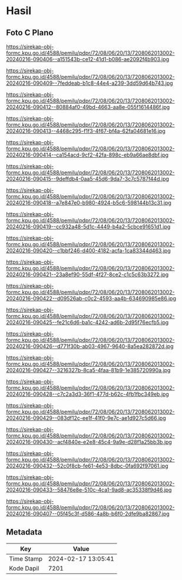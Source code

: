 # Hasil

## Foto C Plano

https://sirekap-obj-formc.kpu.go.id/4588/pemilu/pdpr/72/08/06/20/13/7208062013002-20240216-090406--a151543b-ce12-41d1-b086-ae2092f4b903.jpg

https://sirekap-obj-formc.kpu.go.id/4588/pemilu/pdpr/72/08/06/20/13/7208062013002-20240216-090409--7feddeab-b1c8-44e4-a239-3dd59d64b743.jpg

https://sirekap-obj-formc.kpu.go.id/4588/pemilu/pdpr/72/08/06/20/13/7208062013002-20240216-090412--80884af0-49bd-4663-aa8e-055f1614486f.jpg

https://sirekap-obj-formc.kpu.go.id/4588/pemilu/pdpr/72/08/06/20/13/7208062013002-20240216-090413--4468c295-f1f3-4f67-bf4a-62fa04681e16.jpg

https://sirekap-obj-formc.kpu.go.id/4588/pemilu/pdpr/72/08/06/20/13/7208062013002-20240216-090414--ca154acd-9cf2-42fa-898c-eb9a66ae8dbf.jpg

https://sirekap-obj-formc.kpu.go.id/4588/pemilu/pdpr/72/08/06/20/13/7208062013002-20240216-090415--9deffdb4-0aa5-45d6-9da7-3c7c5787f44d.jpg

https://sirekap-obj-formc.kpu.go.id/4588/pemilu/pdpr/72/08/06/20/13/7208062013002-20240216-090418--a7e847e0-b980-4924-b5c6-598144b13c31.jpg

https://sirekap-obj-formc.kpu.go.id/4588/pemilu/pdpr/72/08/06/20/13/7208062013002-20240216-090419--cc932a48-5d1c-4449-b4a2-5cbce91651d1.jpg

https://sirekap-obj-formc.kpu.go.id/4588/pemilu/pdpr/72/08/06/20/13/7208062013002-20240216-090420--c1bbf246-d400-4182-acfa-1ca83344d463.jpg

https://sirekap-obj-formc.kpu.go.id/4588/pemilu/pdpr/72/08/06/20/13/7208062013002-20240216-090421--23a8ef90-55df-4f27-8ce2-c1c5c63b3272.jpg

https://sirekap-obj-formc.kpu.go.id/4588/pemilu/pdpr/72/08/06/20/13/7208062013002-20240216-090422--d09526ab-c0c2-4593-aa4b-634690985e86.jpg

https://sirekap-obj-formc.kpu.go.id/4588/pemilu/pdpr/72/08/06/20/13/7208062013002-20240216-090425--fe21c6d6-ba1c-4242-ad6b-2d95f76ecfb5.jpg

https://sirekap-obj-formc.kpu.go.id/4588/pemilu/pdpr/72/08/06/20/13/7208062013002-20240216-090426--d771f30b-ab03-4967-9640-8a5ea282872d.jpg

https://sirekap-obj-formc.kpu.go.id/4588/pemilu/pdpr/72/08/06/20/13/7208062013002-20240216-090427--3216327b-8ca5-4faa-81b9-1e385720990a.jpg

https://sirekap-obj-formc.kpu.go.id/4588/pemilu/pdpr/72/08/06/20/13/7208062013002-20240216-090428--c7c2a3d3-36f1-477d-b62c-4fb1fbc349eb.jpg

https://sirekap-obj-formc.kpu.go.id/4588/pemilu/pdpr/72/08/06/20/13/7208062013002-20240216-090429--083df12c-ee1f-41f0-9e7c-ae1d927c5d66.jpg

https://sirekap-obj-formc.kpu.go.id/4588/pemilu/pdpr/72/08/06/20/13/7208062013002-20240216-090430--acf4840e-e2e8-45c4-9a9e-d28f1a25bb3b.jpg

https://sirekap-obj-formc.kpu.go.id/4588/pemilu/pdpr/72/08/06/20/13/7208062013002-20240216-090432--52c0f8cb-fe61-4e53-8dbc-0fa692f97061.jpg

https://sirekap-obj-formc.kpu.go.id/4588/pemilu/pdpr/72/08/06/20/13/7208062013002-20240216-090433--58476e8e-510c-4ca1-9ad8-ac35338f9d46.jpg

https://sirekap-obj-formc.kpu.go.id/4588/pemilu/pdpr/72/08/06/20/13/7208062013002-20240216-090407--05f45c3f-d586-4a8b-b6f0-2dfe9ba82867.jpg


## Metadata

| Key        | Value               |
| ---------- | ------------------- |
| Time Stamp | 2024-02-17 13:05:41 |
| Kode Dapil | 7201                |



